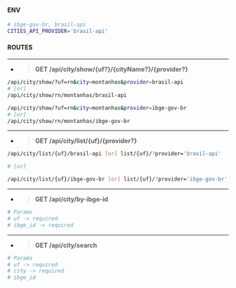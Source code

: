 #### ENV

```sh
# ibge-gov-br, brasil-api
CITIES_API_PROVIDER='brasil-api'
```

#### ROUTES

----
- > **GET /api/city/show/{uf?}/{cityName?}/{provider?}**

```sh
/api/city/show/?uf=rn&city=montanhas&provider=brasil-api
# [or]
/api/city/show/rn/montanhas/brasil-api

/api/city/show/?uf=rn&city=montanhas&provider=ibge-gov-br
# [or]
/api/city/show/rn/montanhas/ibge-gov-br
```


----
- > **GET /api/city/list/{uf}/{provider?}**

```sh
/api/city/list/{uf}/brasil-api [or] list/{uf}/?provider='brasil-api'

# [or]

/api/city/list/{uf}/ibge-gov-br [or] list/{uf}/?provider='ibge-gov-br'
```


----
- > **GET /api/city/by-ibge-id**


```sh
# Params
# uf -> required
# ibge_id -> required
```


----
- > **GET /api/city/search**


```sh
# Params
# uf -> required
# city -> required
# ibge_id
```
